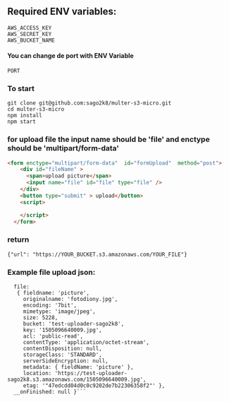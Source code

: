 
## Required ENV variables:
  ```
  AWS_ACCESS_KEY
  AWS_SECRET_KEY
  AWS_BUCKET_NAME
  ```
#### You can change de port with ENV Variable
```
PORT
```

### To start

```
git clone git@github.com:sago2k8/multer-s3-micro.git
cd multer-s3-micro
npm install
npm start
```
### for upload file the input name should be 'file' and enctype should be 'multipart/form-data'
```html
<form enctype="multipart/form-data"  id="formUpload"  method="post">
    <div id="fileName" >
      <span>upload picture</span>
      <input name="file" id="file" type="file" />
    </div>
    <button type="submit" > upload</button>
    <script>

    </script>
  </form>
```

### return
```
{"url": "https://YOUR_BUCKET.s3.amazonaws.com/YOUR_FILE"}
```

### Example file upload json:
```  read: [Function],
  file:
   { fieldname: 'picture',
     originalname: 'fotodiony.jpg',
     encoding: '7bit',
     mimetype: 'image/jpeg',
     size: 5228,
     bucket: 'test-uploader-sago2k8',
     key: '1505096640009.jpg',
     acl: 'public-read',
     contentType: 'application/octet-stream',
     contentDisposition: null,
     storageClass: 'STANDARD',
     serverSideEncryption: null,
     metadata: { fieldName: 'picture' },
     location: 'https://test-uploader-sago2k8.s3.amazonaws.com/1505096640009.jpg',
     etag: '"47edcdd04d0c0c9202de7b22306358f2"' },
  __onFinished: null }```
